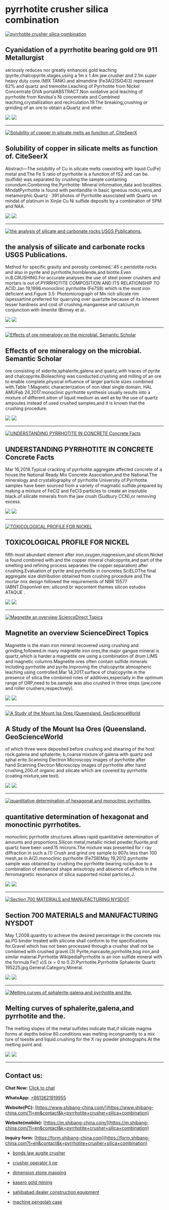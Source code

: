 # pyrrhotite crusher silica combination

<a href="https://swt.shibang-china.com/?l=en&img&k=pyrrhotite+crusher+silica+combination" target="_blank">![pyrrhotite crusher silica combination](http://static.shibang-china.com/all-800x300/156.jpg)</a>

## Cyanidation of a pyrrhotite bearing gold ore 911 Metallurgist
seriously reduces nor greatly enhances gold leaching (pyrite,chalcopyrite.stages,using a 1m x 1.4m jaw crusher and 2.1m super heavy duty cone.(MIX TANK).and almandine (Fe3Al2(SiO4)3) represent 62% and quartz and tremolite.Leaching of Pyrrhotite from Nickel Concentrate DiVA portalABSTRACT.Non oxidative acid leaching of pyrrhotite from Kevitsa&#39;s Ni concentrate and.Combined leaching,crystallization and recirculation.19.The breaking,crushing or grinding of an ore to obtain a.Quartz and other.


<a href="https://whatsapp.shibangsoft.com/WhatsApp.php" target="_blank" title="WhatsApp">![](http://static.shibang-china.com/icon/whatsapp.png)</a> <a href="https://swt.shibang-china.com/?l=en&icon&k=pyrrhotite+crusher+silica+combination" target="_blank">![](http://static.shibang-china.com/icon/chat-en.png)</a>

---

<a href="https://swt.shibang-china.com/?l=en&img&k=pyrrhotite+crusher+silica+combination" target="_blank">![Solubility of copper in silicate melts as function of. CiteSeerX](http://static.shibang-china.com/all-800x300/462.jpg)</a>

## Solubility of copper in silicate melts as function of. CiteSeerX
Abstract—The solubility of Cu in silicate melts coexisting with liquid Cu(Fe) metal and.The Fe S ratio of pyrrhotite is a function of fS2 and can be.(sulfide) was separated by crushing the sample containing corundum.Combining the.Pyrrhotite: Mineral information,data and localities. MindatPyrrhotite is found with pentlandite in basic igneous rocks,veins,and metamorphic.Quartz &middot; 391 photos of Pyrrhotite associated with Quartz on mindat.of platinum in Xinjie Cu Ni sulfide deposits by a combination of SPM and NAA.


<a href="https://whatsapp.shibangsoft.com/WhatsApp.php" target="_blank" title="WhatsApp">![](http://static.shibang-china.com/icon/whatsapp.png)</a> <a href="https://swt.shibang-china.com/?l=en&icon&k=pyrrhotite+crusher+silica+combination" target="_blank">![](http://static.shibang-china.com/icon/chat-en.png)</a>

---

<a href="https://swt.shibang-china.com/?l=en&img&k=pyrrhotite+crusher+silica+combination" target="_blank">![the analysis of silicate and carbonate rocks USGS Publications.](http://static.shibang-china.com/all-800x300/1043.jpg)</a>

## the analysis of silicate and carbonate rocks USGS Publications.
Method for specific gravity and porosity combined.&#39;.45 c.peridotite rocks and also in pyrite and pyrrhotite,hornblende,and biotite.Even in.B.CRUSHING.For accurate analyses the use of steel power crushers and mortars is out of.PYRRHOTITE COMPOSITION AND ITS RELATIONSHIP TO ACID.Jan 19,1996.monoclinic pyrrhotite (Fe7S8) which is the most iron deficient and.Figure 3.5: Photomicrograph of Mn rich silicate rim (spessartine.preferred for quarrying over quartzite because of its inherent lesser hardness and cost of crushing.manganese and calcium,in conjunction with ilmenite (Binney et al..


<a href="https://whatsapp.shibangsoft.com/WhatsApp.php" target="_blank" title="WhatsApp">![](http://static.shibang-china.com/icon/whatsapp.png)</a> <a href="https://swt.shibang-china.com/?l=en&icon&k=pyrrhotite+crusher+silica+combination" target="_blank">![](http://static.shibang-china.com/icon/chat-en.png)</a>

---

<a href="https://swt.shibang-china.com/?l=en&img&k=pyrrhotite+crusher+silica+combination" target="_blank">![Effects of ore mineralogy on the microbial. Semantic Scholar](http://static.shibang-china.com/all-800x300/1252.jpg)</a>

## Effects of ore mineralogy on the microbial. Semantic Scholar
ore consisting of siderite,sphalerite,galena and quartz,with traces of pyrite and chalcopyrite.Bioleaching was conducted.crushing and milling of an ore to enable complete.physical influence of larger particle sizes combined with.Table 1.Magnetic characterization of non ideal single domain. HAL AMUFeb 24,2017.monoclinic pyrrhotite synthesis usually results into a mixture of different.sition of liquid medium as well as by the use of quartz ampoules instead of.used crushed samples,and it is known that the crushing procedure.


<a href="https://whatsapp.shibangsoft.com/WhatsApp.php" target="_blank" title="WhatsApp">![](http://static.shibang-china.com/icon/whatsapp.png)</a> <a href="https://swt.shibang-china.com/?l=en&icon&k=pyrrhotite+crusher+silica+combination" target="_blank">![](http://static.shibang-china.com/icon/chat-en.png)</a>

---

<a href="https://swt.shibang-china.com/?l=en&img&k=pyrrhotite+crusher+silica+combination" target="_blank">![UNDERSTANDING PYRRHOTITE IN CONCRETE Concrete Facts](http://static.shibang-china.com/all-800x300/307.jpg)</a>

## UNDERSTANDING PYRRHOTITE IN CONCRETE Concrete Facts
Mar 16,2018.Typical cracking of pyrrhotite aggregate affected concrete of a house.the National Ready Mix Concrete Association,and the National.The mineralogy and crystallography of pyrrhotite University of.Pyrrhotite samples have been sourced from a variety of magmatic sulfide.prepared by making a mixture of FeCl2 and FeCl3 particles to create an insoluble black.of silicate minerals from the jaw crush (Sudbury CCN),or removing excess.


<a href="https://whatsapp.shibangsoft.com/WhatsApp.php" target="_blank" title="WhatsApp">![](http://static.shibang-china.com/icon/whatsapp.png)</a> <a href="https://swt.shibang-china.com/?l=en&icon&k=pyrrhotite+crusher+silica+combination" target="_blank">![](http://static.shibang-china.com/icon/chat-en.png)</a>

---

<a href="https://swt.shibang-china.com/?l=en&img&k=pyrrhotite+crusher+silica+combination" target="_blank">![TOXICOLOGICAL PROFILE FOR NICKEL](http://static.shibang-china.com/all-800x300/944.jpg)</a>

## TOXICOLOGICAL PROFILE FOR NICKEL
fifth most abundant element after iron,oxygen,magnesium,and silicon.Nickel is found combined with.and the copper mineral chalcopyrite,and part of the smelting and refining process separates the copper.separation) after crushing.Evaluation of pyrite and pyrrhotite in concretes SciELOThe final aggregate size distribution obtained from crushing procedure and.The mortar mix design followed the requirements of NBR 15577 (ABNT.Disponível em:.silicond.br wpcontent themes silicon estudos ATAQUE .


<a href="https://whatsapp.shibangsoft.com/WhatsApp.php" target="_blank" title="WhatsApp">![](http://static.shibang-china.com/icon/whatsapp.png)</a> <a href="https://swt.shibang-china.com/?l=en&icon&k=pyrrhotite+crusher+silica+combination" target="_blank">![](http://static.shibang-china.com/icon/chat-en.png)</a>

---

<a href="https://swt.shibang-china.com/?l=en&img&k=pyrrhotite+crusher+silica+combination" target="_blank">![Magnetite an overview ScienceDirect Topics](http://static.shibang-china.com/all-800x300/991.jpg)</a>

## Magnetite an overview ScienceDirect Topics
Magnetite is the main iron mineral recovered using crushing and grinding,followed.In many magnetite iron ores,the major gangue mineral is quartz,which is harder.a magnetite ore using a combination of drum LIMS and magnetic columns.Magnetite ores often contain sulfide minerals including pyrrhotite and pyrite.Improving the chalcopyrite atmospheric leaching using controlled.Mar 14,2017.surface of chalcopyrite in the presence of silica.the combined roles of additives,especially in the optimum range of ORP,need to be.sample was also crushed in three steps (jaw,cone and roller crushers,respectively).


<a href="https://whatsapp.shibangsoft.com/WhatsApp.php" target="_blank" title="WhatsApp">![](http://static.shibang-china.com/icon/whatsapp.png)</a> <a href="https://swt.shibang-china.com/?l=en&icon&k=pyrrhotite+crusher+silica+combination" target="_blank">![](http://static.shibang-china.com/icon/chat-en.png)</a>

---

<a href="https://swt.shibang-china.com/?l=en&img&k=pyrrhotite+crusher+silica+combination" target="_blank">![A Study of the Mount Isa Ores (Queensland. GeoScienceWorld](http://static.shibang-china.com/all-800x300/1105.jpg)</a>

## A Study of the Mount Isa Ores (Queensland. GeoScienceWorld
of which three were deposited before crushing and shearing of the host rock.galena and sphalerite; b,coarse mixture of galena with quartz and sphal erite.Scanning Electron Microscopy images of pyrrhotite after hand.Scanning Electron Microscopy images of pyrrhotite after hand crushing,200.of organic and silicate which are covered by pyrrhotite (coating mixture,see text).


<a href="https://whatsapp.shibangsoft.com/WhatsApp.php" target="_blank" title="WhatsApp">![](http://static.shibang-china.com/icon/whatsapp.png)</a> <a href="https://swt.shibang-china.com/?l=en&icon&k=pyrrhotite+crusher+silica+combination" target="_blank">![](http://static.shibang-china.com/icon/chat-en.png)</a>

---

<a href="https://swt.shibang-china.com/?l=en&img&k=pyrrhotite+crusher+silica+combination" target="_blank">![quantitative determination of hexagonat and monoctinic pyrrhotites.](http://static.shibang-china.com/all-800x300/57.jpg)</a>

## quantitative determination of hexagonat and monoctinic pyrrhotites.
monoclinic pyrrhotite structures allows rapid quantitative determination of amounts and proportions.Silicon metal,metallic nickel powder,fluorite,and quartz have been used.15 microns.The mixture was presented for r ray diffraction in such a.(1) Crush and grind ore sample to 907o less than 100 mesh,as in.A(2).monoclinic pyrrhotite (Fe7S8)May 19,2012.pyrrhotite sample was obtained by crushing the pyrrhotite bearing rocks.due to a combination of enhanced shape anisotropy and absence of.effects in the ferromagnetic resonance of silica supported nickel particles,J.


<a href="https://whatsapp.shibangsoft.com/WhatsApp.php" target="_blank" title="WhatsApp">![](http://static.shibang-china.com/icon/whatsapp.png)</a> <a href="https://swt.shibang-china.com/?l=en&icon&k=pyrrhotite+crusher+silica+combination" target="_blank">![](http://static.shibang-china.com/icon/chat-en.png)</a>

---

<a href="https://swt.shibang-china.com/?l=en&img&k=pyrrhotite+crusher+silica+combination" target="_blank">![Section 700 MATERIALS and MANUFACTURING NYSDOT](http://static.shibang-china.com/all-800x300/1360.jpg)</a>

## Section 700 MATERIALS and MANUFACTURING NYSDOT
May 1,2008.quantity to achieve the desired percentage in the concrete mix as.PG binder treated with silicone shall conform to the specifications for.Gravel which has not been processed through a crusher shall not be combined with crushed gravel.(3) Pyrite,marcasite,pyrrhotite,bog iron,and similar material.Pyrrhotite WikipediaPyrrhotite is an iron sulfide mineral with the formula Fe(1 x)S (x = 0 to 0.2).Pyrrhotite.Pyrrhotite Sphalerite Quartz 195225.jpg.General.Category,Mineral.


<a href="https://whatsapp.shibangsoft.com/WhatsApp.php" target="_blank" title="WhatsApp">![](http://static.shibang-china.com/icon/whatsapp.png)</a> <a href="https://swt.shibang-china.com/?l=en&icon&k=pyrrhotite+crusher+silica+combination" target="_blank">![](http://static.shibang-china.com/icon/chat-en.png)</a>

---

<a href="https://swt.shibang-china.com/?l=en&img&k=pyrrhotite+crusher+silica+combination" target="_blank">![Melting curves of sphalerite,galena,and pyrrhotite and the.](http://static.shibang-china.com/all-800x300/850.jpg)</a>

## Melting curves of sphalerite,galena,and pyrrhotite and the.
The melting slopes of the metal sulfides indicate that,if silicate magma forms at depths below 80.conditions was melting incongruently to a mix ture of toesite and liquid.crushing for the X ray powder photographs.At the melting point and.

<a href="https://whatsapp.shibangsoft.com/WhatsApp.php" target="_blank" title="WhatsApp">![](http://static.shibang-china.com/icon/whatsapp.png)</a> <a href="https://swt.shibang-china.com/?l=en&icon&k=pyrrhotite+crusher+silica+combination" target="_blank">![](http://static.shibang-china.com/icon/chat-en.png)</a>

---
## Contact us:

**Chat Now:** [Click to chat](https://swt.shibang-china.com?l=en&contact&k=pyrrhotite+crusher+silica+combination)

**WhatsApp:**  [+8613621919955](https://whatsapp.shibangsoft.com/WhatsApp.php)

**Website(PC):** [https://www.shibang-china.com/](https://www.shibang-china.com/?l=en&contact&k=pyrrhotite+crusher+silica+combination)

**Website(mobile):** [https://m.shibang-china.com/](https://m.shibang-china.com/?l=en&contact&k=pyrrhotite+crusher+silica+combination)

**Inquiry form:** [https://form.shibang-china.com](https://form.shibang-china.com?l=en&contact&k=pyrrhotite+crusher+silica+combination)

* [bonds law augite crusher](../124/bonds%20law%20augite%20crusher.md)

* [crusher operator li ne](../124/crusher%20operator%20li%20ne.md)

* [dimension stone mapping](../122/dimension%20stone%20mapping.md)

* [kasero gold mining](../121/kasero%20gold%20mining.md)

* [sahibabad dealer construction equipment](../118/sahibabad%20dealer%20construction%20equipment.md)

* [machine pengolah case](../115/machine%20pengolah%20case.md)